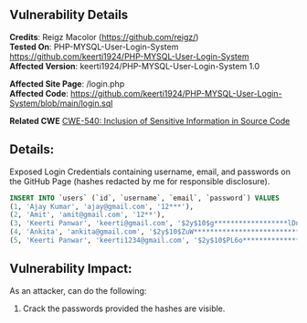 ## Vulnerability Details

**Credits**: Reigz Macolor (https://github.com/reigz/)<br/>
**Tested On**: PHP-MYSQL-User-Login-System <https://github.com/keerti1924/PHP-MYSQL-User-Login-System><br/>
**Affected Version**: keerti1924/PHP-MYSQL-User-Login-System 1.0

**Affected Site Page**: /login.php<br/>
**Affected Code**: <https://github.com/keerti1924/PHP-MYSQL-User-Login-System/blob/main/login.sql> <br/>

**Related CWE**
[CWE-540: Inclusion of Sensitive Information in Source Code](https://cwe.mitre.org/data/definitions/540.html)

## **Details:**
Exposed Login Credentials containing username, email, and passwords on the GitHub Page (hashes redacted by me for responsible disclosure).

```SQL 
INSERT INTO `users` (`id`, `username`, `email`, `password`) VALUES
(1, 'Ajay Kumar', 'ajay@gmail.com', '12***'),
(2, 'Amit', 'amit@gmail.com', '12**'),
(3, 'Keerti Panwar', 'keerti@gmail.com', '$2y$10$g******************lDntZ7ZXDD*********'),
(4, 'Ankita', 'ankita@gmail.com', '$2y$10$ZuW****************************pyEyRhtK'),
(5, 'Keerti Panwar', 'keerti1234@gmail.com', '$2y$10$PL6o************************osRIWEh1H.0Zi');
```

## **Vulnerability Impact:**
As an attacker, can do the following:
1. Crack the passwords provided the hashes are visible.
